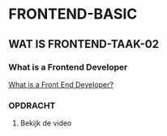 # FRONTEND-BASIC

## WAT IS FRONTEND-TAAK-02

### What is a Frontend Developer

[What is a Front End Developer?](https://youtu.be/Tl0x_zf8I78)

### OPDRACHT

1. Bekijk de video
